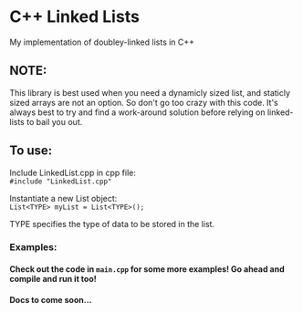 # C++ Linked Lists
My implementation of doubley-linked lists in C++ 
## NOTE:
This library is best used when you need a dynamicly sized list, and staticly sized arrays are not an option. 
So don't go too crazy with this code. It's always best to try and find a work-around solution before relying 
on linked-lists to bail you out. 

## To use:
Include LinkedList.cpp in cpp file:  
`#include "LinkedList.cpp"`  

Instantiate a new List object:  
`List<TYPE> myList = List<TYPE>(); `  

TYPE specifies the type of data to be stored in the list.  

### Examples:
#### Check out the code in `main.cpp` for some more examples! Go ahead and compile and run it too!
#### Docs to come soon...
